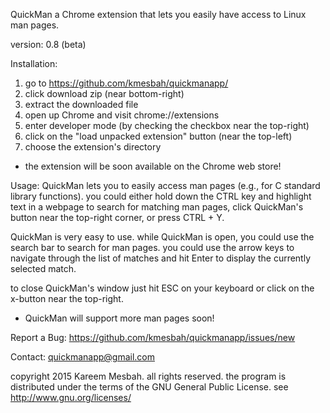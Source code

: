 QuickMan
 a Chrome extension that lets you easily have access to Linux man pages.

version: 0.8 (beta)

Installation:
 1. go to https://github.com/kmesbah/quickmanapp/
 2. click download zip (near bottom-right)
 3. extract the downloaded file
 4. open up Chrome and visit chrome://extensions
 5. enter developer mode (by checking the checkbox near the top-right)
 6. click on the "load unpacked extension" button (near the top-left)
 7. choose the extension's directory
 
* the extension will be soon available on the Chrome web store!
 
Usage:
 QuickMan lets you to easily access man pages (e.g., for C standard library 
 functions). you could either hold down the CTRL key and highlight text in a
 webpage to search for matching man pages, click QuickMan's button near the 
 top-right corner, or press CTRL + Y.
 
 QuickMan is very easy to use. while QuickMan is open, you could use the search 
 bar to search for man pages. you could use the arrow keys to navigate through 
 the list of matches and hit Enter to display the currently selected match.
 
 to close QuickMan's window just hit ESC on your keyboard or click on the
 x-button near the top-right.
 
* QuickMan will support more man pages soon!
 
 Report a Bug:
  https://github.com/kmesbah/quickmanapp/issues/new
 
 Contact:
  quickmanapp@gmail.com
  
copyright 2015 Kareem Mesbah. all rights reserved.
the program is distributed under the terms of the GNU General Public License.
see http://www.gnu.org/licenses/
